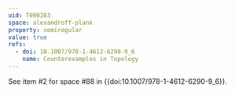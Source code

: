 ```yaml
---
uid: T000283
space: alexandroff-plank
property: semiregular
value: true
refs:
  - doi: 10.1007/978-1-4612-6290-9_6
    name: Counterexamples in Topology
---
```

See item #2 for space #88 in {{doi:10.1007/978-1-4612-6290-9_6}}.
